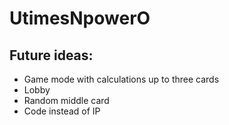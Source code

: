 # UtimesNpowerO
 
## Future ideas:
- Game mode with calculations up to three cards
- Lobby
- Random middle card
- Code instead of IP
